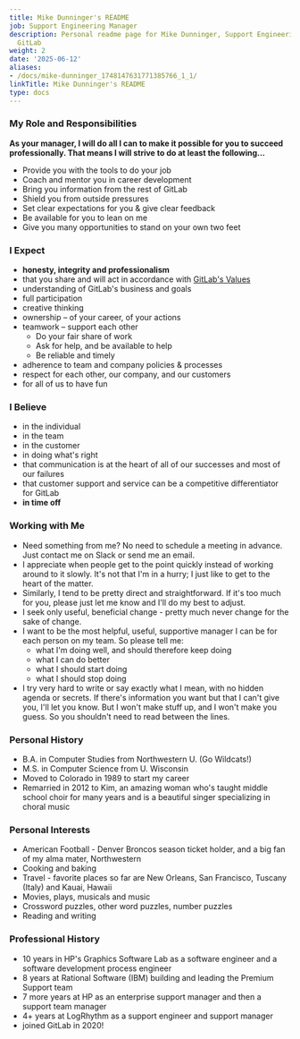 ```yaml
---
title: Mike Dunninger's README
job: Support Engineering Manager
description: Personal readme page for Mike Dunninger, Support Engineering Manager,
  GitLab
weight: 2
date: '2025-06-12'
aliases:
- /docs/mike-dunninger_1748147631771385766_1_1/
linkTitle: Mike Dunninger's README
type: docs
---
```


### My Role and Responsibilities

**As your manager, I will do all I can to make it possible for you to succeed professionally. That means I will strive to do at least the following...**

- Provide you with the tools to do your job
- Coach and mentor you in career development
- Bring you information from the rest of GitLab
- Shield you from outside pressures
- Set clear expectations for you & give clear feedback
- Be available for you to lean on me
- Give you many opportunities to stand on your own two feet

### I Expect

- **honesty, integrity and professionalism**
- that you share and will act in accordance with [GitLab's Values](/handbook/values/)
- understanding of GitLab's business and goals
- full participation
- creative thinking
- ownership – of your career, of your actions
- teamwork – support each other
  - Do your fair share of work
  - Ask for help, and be available to help
  - Be reliable and timely
- adherence to team and company policies & processes
- respect for each other, our company, and our customers
- for all of us to have fun

### I Believe

- in the individual
- in the team
- in the customer
- in doing what's right
- that communication is at the heart of all of our successes and most of our failures
- that customer support and service can be a competitive differentiator for GitLab
- **in time off**

### Working with Me

- Need something from me? No need to schedule a meeting in advance. Just contact me on Slack or send me an email.
- I appreciate when people get to the point quickly instead of working around to it slowly. It's not that I'm in a hurry; I just like to get to the heart of the matter.
- Similarly, I tend to be pretty direct and straightforward. If it's too much for you, please just let me know and I'll do my best to adjust.
- I seek only useful, beneficial change - pretty much never change for the sake of change.
- I want to be the most helpful, useful, supportive manager I can be for each person on my team. So please tell me:
  - what I'm doing well, and should therefore keep doing
  - what I can do better
  - what I should start doing
  - what I should stop doing
- I try very hard to write or say exactly what I mean, with no hidden agenda or secrets. If there's information you want but that I can't give you, I'll let you know. But I won't make stuff up, and I won't make you guess. So you shouldn't need to read between the lines.

### Personal History

- B.A. in Computer Studies from Northwestern U. (Go Wildcats!)
- M.S. in Computer Science from U. Wisconsin
- Moved to Colorado in 1989 to start my career
- Remarried in 2012 to Kim, an amazing woman who's taught middle school choir for many years and is a beautiful singer specializing in choral music

### Personal Interests

- American Football - Denver Broncos season ticket holder, and a big fan of my alma mater, Northwestern
- Cooking and baking
- Travel - favorite places so far are New Orleans, San Francisco, Tuscany (Italy) and Kauai, Hawaii
- Movies, plays, musicals and music
- Crossword puzzles, other word puzzles, number puzzles
- Reading and writing

### Professional History

- 10 years in HP's Graphics Software Lab as a software engineer and a software development process engineer
- 8 years at Rational Software (IBM) building and leading the Premium Support team
- 7 more years at HP as an enterprise support manager and then a support team manager
- 4+ years at LogRhythm as a support engineer and support manager
- joined GitLab in 2020!
